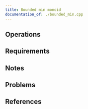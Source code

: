 ```yaml
---
title: Bounded min monoid
documentation_of: ./bounded_min.cpp
---
```


## Operations

## Requirements

## Notes

## Problems

## References
